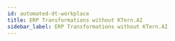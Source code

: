 ```yaml
---
id: automated-dt-workplace
title: ERP Transformations without KTern.AI
sidebar_label: ERP Transformations without KTern.AI
---
```


